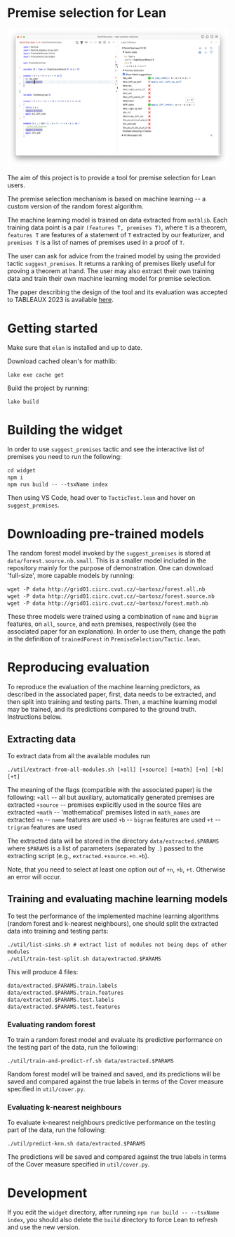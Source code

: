 # Premise selection for Lean

![Screenshot of premise selection widget.](./screenshot.png)

The aim of this project is to provide a tool for premise selection for Lean
users.

The premise selection mechanism is based on machine learning -- a custom
version of the random forest algorithm.

The machine learning model is trained on data extracted from `mathlib`. Each
training data point is a pair `(features T, premises T)`, where `T` is a theorem,
`features T` are features of a statement of `T` extracted by our featurizer, and
`premises T` is a list of names of premises used in a proof of `T`.

The user can ask for advice from the trained model by using the provided tactic
`suggest_premises`. It returns a ranking of premises likely useful for proving a
theorem at hand. The user may also extract their own training data and train
their own machine learning model for premise selection.

The paper describing the design of the tool and its evaluation was accepted to TABLEAUX 2023 is available [here](https://arxiv.org/pdf/2304.00994.pdf).


# Getting started

Make sure that `elan` is installed and up to date.

Download cached olean's for mathlib:
```
lake exe cache get
```

Build the project by running:
```
lake build
```


# Building the widget

In order to use `suggest_premises` tactic and see the interactive list of
premises you need to run the following:

```
cd widget
npm i
npm run build -- --tsxName index
```

Then using VS Code, head over to `TacticTest.lean` and hover on
`suggest_premises`.


# Downloading pre-trained models

The random forest model invoked by the `suggest_premises` is stored at
`data/forest.source.nb.small`. This is a smaller model included in the
repository mainly for the purpose of demonstration. One can download
'full-size', more capable models by running:

```
wget -P data http://grid01.ciirc.cvut.cz/~bartosz/forest.all.nb
wget -P data http://grid01.ciirc.cvut.cz/~bartosz/forest.source.nb
wget -P data http://grid01.ciirc.cvut.cz/~bartosz/forest.math.nb
```

These three models were trained using a combination of `name` and `bigram`
features, on `all`, `source`, and `math` premises, respectively (see the
associated paper for an explanation). In order to use them, change the path in
the definition of `trainedForest` in `PremiseSelection/Tactic.lean`.

# Reproducing evaluation

To reproduce the evaluation of the machine learning predictors, as described in
the associated paper, first, data needs to be extracted, and then split into
training and testing parts. Then, a machine learning model may be trained, and
its predictions compared to the ground truth. Instructions below.

## Extracting data

To extract data from all the available modules run
```
./util/extract-from-all-modules.sh [+all] [+source] [+math] [+n] [+b] [+t]
```

The meaning of the flags (compatible with the associated paper)
is the following:
`+all` -- all but auxiliary, automatically generated premises are extracted
`+source` -- premises explicitly used in the source files are extracted
`+math` -- 'mathematical' premises listed in `math_names` are extracted
`+n` -- `name` features are used
`+b` -- `bigram` features are used
`+t` -- `trigram` features are used

The extracted data will be stored in the directory `data/extracted.$PARAMS`
where `$PARAMS` is a list of parameters (separated by `.`) passed to the
extracting script (e.g., `extracted.+source.+n.+b`).

Note, that you need to select at least one option out of `+n`, `+b`, `+t`.
Otherwise an error will occur.

## Training and evaluating machine learning models

To test the performance of the implemented machine learning algorithms (random
forest and k-nearest neighbours), one should split the extracted data into
training and testing parts:

```
./util/list-sinks.sh # extract list of modules not being deps of other modules
./util/train-test-split.sh data/extracted.$PARAMS
```

This will produce 4 files:
```
data/extracted.$PARAMS.train.labels
data/extracted.$PARAMS.train.features
data/extracted.$PARAMS.test.labels
data/extracted.$PARAMS.test.features
```

### Evaluating random forest

To train a random forest model and evaluate its predictive performance on the
testing part of the data, run the following:
```
./util/train-and-predict-rf.sh data/extracted.$PARAMS
```

Random forest model will be trained and saved, and its predictions will be saved
and compared against the true labels in terms of the Cover measure specified in
`util/cover.py`.


### Evaluating k-nearest neighbours

To evaluate k-nearest neighbours predictive performance on the testing part
of the data, run the following:
```
./util/predict-knn.sh data/extracted.$PARAMS
```
The predictions will be saved and compared against the true labels in terms of
the Cover measure specified in `util/cover.py`.


# Development

If you edit the `widget` directory, after running `npm run build -- --tsxName
index`, you should also delete the `build` directory to force Lean to refresh
and use the new version.
